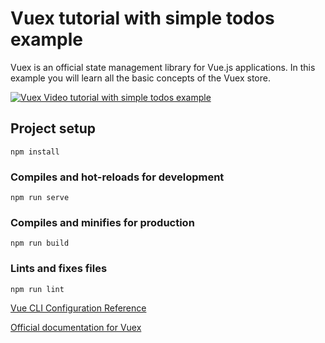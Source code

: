 # Vuex tutorial with simple todos example
Vuex is an official state management library for Vue.js applications. In this example you will learn all the basic concepts of the Vuex store.

[![Vuex Video tutorial with simple todos example](http://i3.ytimg.com/vi/FIL0za5MzZA/maxresdefault.jpg "Vuex Video tutorial with simple todos example")](https://www.youtube.com/watch?v=FIL0za5MzZA)


## Project setup
```
npm install
```

### Compiles and hot-reloads for development
```
npm run serve
```

### Compiles and minifies for production
```
npm run build
```

### Lints and fixes files
```
npm run lint
```

[Vue CLI Configuration Reference](https://cli.vuejs.org/config/)

[Official documentation for Vuex](https://vuex.vuejs.org/guide/ "official documentation for Vuex")
 
